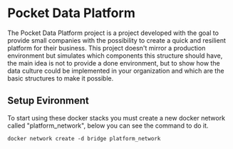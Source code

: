 
# Pocket Data Platform

The Pocket Data Platform project is a project developed with the goal to provide small companies with the possibility to create a quick and resilient platform for their business. This project doesn't mirror a production environment but simulates which components this structure should have, the main idea is not to provide a done environment, but to show how the data culture could be implemented in your organization and which are the basic structures to make it possible.

## Setup Evironment

To start using these docker stacks you must create a new docker network called "platform_network", below you can see the command to do it.

    docker network create -d bridge platform_network
